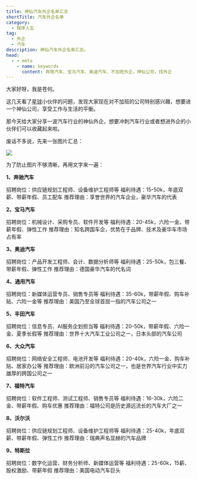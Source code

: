 ```yaml
---
title: 神仙汽车外企名单汇总
shortTitle: 汽车外企名单
category:
  - 程序人生
tag:
  - 外企
  - 汽车
description: 神仙汽车外企名单汇总。
head:
  - - meta
    - name: keywords
      content: 奔驰汽车、宝马汽车、奥迪汽车、不加班外企，神仙公司，找外企
---
```

大家好呀，我是苍何。

这几天看了[星球](https://mp.weixin.qq.com/s/jpQ0T0vArtaOdMV6Krepmw)小伙伴的问题，发现大家现在对不加班的公司特别感兴趣，想要进一个神仙公司，享受工作与生活的平衡。

那今天给大家分享一波汽车行业的神仙外企，想要冲刺汽车行业或者想进外企的小伙伴们可以收藏起来啦。

废话不多说，先来一张图片汇总：

![](https://cdn.canghecode.com/blog/%E6%B1%BD%E8%BD%A6%E5%A4%96%E4%BC%81%E5%90%8D%E5%8D%95.jpg)

为了防止图片不够清晰，再用文字来一遍：

**1、奔驰汽车**

招聘岗位：供应链规划工程师、设备维护工程师等
福利待遇：15-50k，年底双薪、带薪年假、员工配车
推荐理由：享誉世界的汽车企业，豪华汽车的代表

**2、宝马汽车**

招聘岗位：机械设计、采购专员、软件开发等
福利待遇：20-45k，六险一金、带薪年假、弹性工作
推荐理由：知名跨国车企，优势在于品牌、技术及豪华车市场占有率

**3、奥迪汽车**

招聘岗位：产品开发工程师、会计、数据分析师等
福利待遇：25-50k，包三餐、带薪年假、弹性工作
推荐理由：德国豪华汽车的代名词

**4、通用汽车**

招聘岗位：新媒体运营专员、销售专员等
福利待遇：35-60k，带薪年假、购车补贴、六险一金等
推荐理由：美国乃至全球首屈一指的汽车公司之一

**5、丰田汽车**

招聘岗位：信息专员、AI服务企划担当等
福利待遇：20-50k，带薪年假、六险一金、夏季长假等
推荐理由：世界十大汽车工业公司之一，日本头部的汽车公司

**6、大众汽车**

招聘岗位：网络安全工程师、电池开发等
福利待遇：20-40k，六险一金、购车补贴、居家办公等
推荐理由：欧洲前沿的汽车公司之一，也是世界汽车行业中实力雄厚的跨国公司之一

**7、福特汽车**

招聘岗位：软件工程师、测试工程师、销售专员等
福利待遇：16-30k，六险二金、带薪年假、购车优惠
推荐理由：福特公司是历史源远流长的汽车大厂之一

**8、沃尔沃**

招聘岗位：供应链规划工程师、设备维护工程师等
福利待遇：25-40k，年底双薪、带薪年假、弹性工作
推荐理由：瑞典声名显赫的汽车品牌

**9、特斯拉**

招聘岗位：数字化运营、财务分析师、新媒体运营等
福利待遇：25-60k，15薪、股权激励、带薪年假
推荐理由：美国电动汽车巨头
